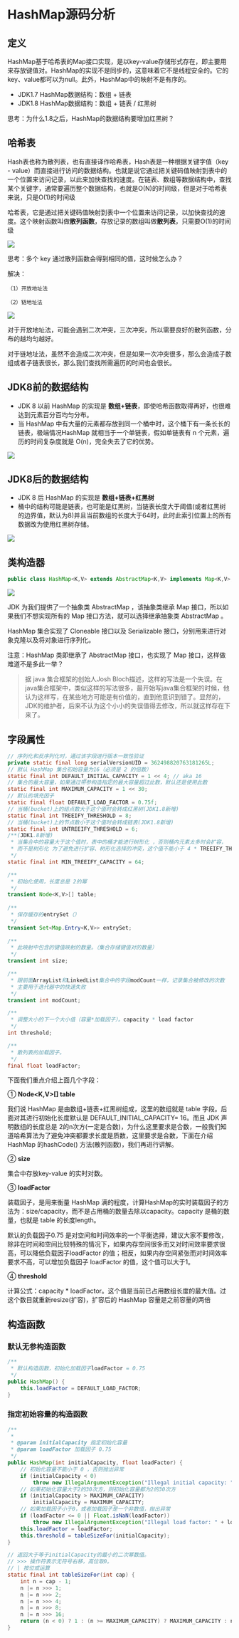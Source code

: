 # HashMap源码分析

## 定义
HashMap基于哈希表的Map接口实现，是以key-value存储形式存在，即主要用来存放键值对。HashMap的实现不是同步的，这意味着它不是线程安全的。它的key、value都可以为null。此外，HashMap中的映射不是有序的。

- JDK1.7 HashMap数据结构：数组 + 链表
- JDK1.8 HashMap数据结构：数组 + 链表 / 红黑树
  
思考：为什么1.8之后，HashMap的数据结构要增加红黑树？

## 哈希表
Hash表也称为散列表，也有直接译作哈希表，Hash表是一种根据关键字值（key - value）而直接进行访问的数据结构。也就是说它通过把关键码值映射到表中的一个位置来访问记录，以此来加快查找的速度。在链表、数组等数据结构中，查找某个关键字，通常要遍历整个数据结构，也就是O(N)的时间级，但是对于哈希表来说，只是O(1)的时间级

哈希表，它是通过把关键码值映射到表中一个位置来访问记录，以加快查找的速度。这个映射函数叫做**散列函数**，存放记录的数组叫做**散列表**，只需要O(1)的时间级

![](./asserts/4.1.png)

思考：多个 key 通过散列函数会得到相同的值，这时候怎么办？

解决：

	（1）开放地址法

	（2）链地址法

![](./asserts/4.2.png)

对于开放地址法，可能会遇到二次冲突，三次冲突，所以需要良好的散列函数，分布的越均匀越好。

对于链地址法，虽然不会造成二次冲突，但是如果一次冲突很多，那么会造成子数组或者子链表很长，那么我们查找所需遍历的时间也会很长。

## JDK8前的数据结构
- JDK 8 以前 HashMap 的实现是 **数组+链表**，即使哈希函数取得再好，也很难达到元素百分百均匀分布。
- 当 HashMap 中有大量的元素都存放到同一个桶中时，这个桶下有一条长长的链表，极端情况HashMap 就相当于一个单链表，假如单链表有 n 个元素，遍历的时间复杂度就是 O(n)，完全失去了它的优势。

![](./asserts/4.3.png)

## JDK8后的数据结构

- JDK 8 后 HashMap 的实现是 **数组+链表+红黑树**
- 桶中的结构可能是链表，也可能是红黑树，当链表长度大于阈值(或者红黑树的边界值，默认为8)并且当前数组的长度大于64时，此时此索引位置上的所有数据改为使用红黑树存储。

![](./asserts/4.4.png)

## 类构造器

```java
public class HashMap<K,V> extends AbstractMap<K,V> implements Map<K,V>, Cloneable, Serializable {
```

![](./asserts/4.5.png)

JDK 为我们提供了一个抽象类 AbstractMap ，该抽象类继承 Map 接口，所以如果我们不想实现所有的 Map 接口方法，就可以选择继承抽象类 AbstractMap 。

HashMap 集合实现了 Cloneable 接口以及 Serializable 接口，分别用来进行对象克隆以及将对象进行序列化。

注意：HashMap 类即继承了 AbstractMap 接口，也实现了 Map 接口，这样做难道不是多此一举？
> 据 java 集合框架的创始人Josh Bloch描述，这样的写法是一个失误。在java集合框架中，类似这样的写法很多，最开始写java集合框架的时候，他认为这样写，在某些地方可能是有价值的，直到他意识到错了。显然的，JDK的维护者，后来不认为这个小小的失误值得去修改，所以就这样存在下来了。

## 字段属性
```java
// 序列化和反序列化时，通过该字段进行版本一致性验证
private static final long serialVersionUID = 362498820763181265L;
// 默认 HashMap 集合初始容量为16（必须是 2 的倍数）
static final int DEFAULT_INITIAL_CAPACITY = 1 << 4; // aka 16
// 集合的最大容量，如果通过带参构造指定的最大容量超过此数，默认还是使用此数
static final int MAXIMUM_CAPACITY = 1 << 30;
// 默认的填充因子
static final float DEFAULT_LOAD_FACTOR = 0.75f;
// 当桶(bucket)上的结点数大于这个值时会转成红黑树(JDK1.8新增)
static final int TREEIFY_THRESHOLD = 8;
// 当桶(bucket)上的节点数小于这个值时会转成链表(JDK1.8新增)
static final int UNTREEIFY_THRESHOLD = 6;
/**(JDK1.8新增)  
 * 当集合中的容量大于这个值时，表中的桶才能进行树形化 ，否则桶内元素太多时会扩容，
 * 而不是树形化 为了避免进行扩容、树形化选择的冲突，这个值不能小于 4 * TREEIFY_THRESHOLD
 */
static final int MIN_TREEIFY_CAPACITY = 64;

/**
 * 初始化使用，长度总是 2的幂
 */
transient Node<K,V>[] table;
 
/**  
 * 保存缓存的entrySet（）
 */
transient Set<Map.Entry<K,V>> entrySet;
 
/**
 * 此映射中包含的键值映射的数量。（集合存储键值对的数量）
 */
transient int size;

/**
 * 跟前面ArrayList和LinkedList集合中的字段modCount一样，记录集合被修改的次数
 * 主要用于迭代器中的快速失败
 */
transient int modCount;

/**  
 * 调整大小的下一个大小值（容量*加载因子）。capacity * load factor
 */
int threshold;

/**
 * 散列表的加载因子。
 */
final float loadFactor;
```

下面我们重点介绍上面几个字段：

① **Node<K,V>[] table**

我们说 HashMap 是由数组+链表+红黑树组成，这里的数组就是 table 字段。后面对其进行初始化长度默认是 DEFAULT_INITIAL_CAPACITY= 16。而且 JDK 声明数组的长度总是 2的n次方(一定是合数)，为什么这里要求是合数，一般我们知道哈希算法为了避免冲突都要求长度是质数，这里要求是合数，下面在介绍 HashMap 的hashCode() 方法(散列函数)，我们再进行讲解。

② **size**

集合中存放key-value 的实时对数。

③ **loadFactor**

装载因子，是用来衡量 HashMap 满的程度，计算HashMap的实时装载因子的方法为：size/capacity，而不是占用桶的数量去除以capacity。capacity 是桶的数量，也就是 table 的长度length。

默认的负载因子0.75 是对空间和时间效率的一个平衡选择，建议大家不要修改，除非在时间和空间比较特殊的情况下，如果内存空间很多而又对时间效率要求很高，可以降低负载因子loadFactor 的值；相反，如果内存空间紧张而对时间效率要求不高，可以增加负载因子 loadFactor 的值，这个值可以大于1。

④ **threshold**

计算公式：capacity * loadFactor。这个值是当前已占用数组长度的最大值。过这个数目就重新resize(扩容)，扩容后的 HashMap 容量是之前容量的两倍

## 构造函数
### 默认无参构造函数
```java
/**
 * 默认构造函数，初始化加载因子loadFactor = 0.75
 */
public HashMap() {     
    this.loadFactor = DEFAULT_LOAD_FACTOR; 
}
```

### 指定初始容量的构造函数
```java
/**
 *
 * @param initialCapacity 指定初始化容量
 * @param loadFactor 加载因子 0.75
 */
public HashMap(int initialCapacity, float loadFactor) {     
    // 初始化容量不能小于 0 ，否则抛出异常
    if (initialCapacity < 0)
        throw new IllegalArgumentException("Illegal initial capacity: " + initialCapacity);
    // 如果初始化容量大于2的30次方，则初始化容量都为2的30次方
    if (initialCapacity > MAXIMUM_CAPACITY)
        initialCapacity = MAXIMUM_CAPACITY;
    // 如果加载因子小于0，或者加载因子是一个非数值，抛出异常
    if (loadFactor <= 0 || Float.isNaN(loadFactor))
        throw new IllegalArgumentException("Illegal load factor: " + loadFactor);
    this.loadFactor = loadFactor;
    this.threshold = tableSizeFor(initialCapacity);
}

// 返回大于等于initialCapacity的最小的二次幂数值。 
// >>> 操作符表示无符号右移，高位取0。
// | 按位或运算 
static final int tableSizeFor(int cap) {
    int n = cap - 1;
    n |= n >>> 1;
    n |= n >>> 2;
    n |= n >>> 4;
    n |= n >>> 8;
    n |= n >>> 16;
    return (n < 0) ? 1 : (n >= MAXIMUM_CAPACITY) ? MAXIMUM_CAPACITY : n + 1;
}
```
